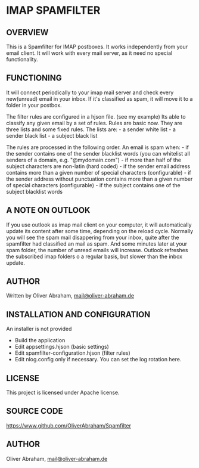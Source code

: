 ﻿# IMAP SPAMFILTER

## OVERVIEW


This is a Spamfilter for IMAP postboxes.
It works independently from your email client.
It will work with every mail server, as it need no special functionality.


## FUNCTIONING

It will connect periodically to your imap mail server and check every new(unread) email in your inbox.
If it's classified as spam, it will move it to a folder in your postbox.

The filter rules are configured in a hjson file. (see my example)
Its able to classify any given email by a set of rules.
Rules are basic now. They are three lists and some fixed rules.
The lists are: 
    - a sender white list
    - a sender black list 
    - a subject black list

The rules are processed in the following order.
An email is spam when:
    - if the sender contains one of the sender blacklist words (you can whitelist all senders of a domain, e.g. "@mydomain.com")
    - if more than half of the subject characters are non-latin (hard coded)
    - if the sender email address contains more than a given number of special characters (configurable)
    - if the sender address without punctuation contains more than a given number of special characters (configurable)
    - if the subject contains one of the subject blacklist words
    

## A NOTE ON OUTLOOK
If you use outlook as imap mail client on your computer, it will automatically update its content 
after some time, depending on the reload cycle.
Normally you will see the spam mail disappering from your inbox, quite after the spamfilter had 
classified an mail as spam. 
And some minutes later at your spam folder, the number of unread emails will increase. 
Outlook refreshes the subscribed imap folders o a regular basis, but slower than the inbox update.


## AUTHOR
Written by Oliver Abraham, mail@oliver-abraham.de


## INSTALLATION AND CONFIGURATION
An installer is not provided
- Build the application
- Edit appsettings.hjson (basic settings)
- Edit spamfilter-configuration.hjson (filter rules)
- Edit nlog.config only if necessary. You can set the log rotation here.


## LICENSE
This project is licensed under Apache license.


## SOURCE CODE
https://www.github.com/OliverAbraham/Spamfilter


## AUTHOR
Oliver Abraham, mail@oliver-abraham.de


